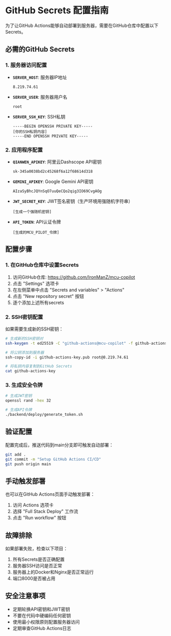 # GitHub Secrets 配置指南

为了让GitHub Actions能够自动部署到服务器，需要在GitHub仓库中配置以下Secrets。

## 必需的GitHub Secrets

### 1. 服务器访问配置
- **`SERVER_HOST`**: 服务器IP地址
  ```
  8.219.74.61
  ```

- **`SERVER_USER`**: 服务器用户名
  ```
  root
  ```

- **`SERVER_SSH_KEY`**: SSH私钥
  ```
  -----BEGIN OPENSSH PRIVATE KEY-----
  [你的SSH私钥内容]
  -----END OPENSSH PRIVATE KEY-----
  ```

### 2. 应用程序配置
- **`QIANWEN_APIKEY`**: 阿里云Dashscope API密钥
  ```
  sk-345a0038bd2c45268f6a12f68614d318
  ```

- **`GEMINI_APIKEY`**: Google Gemini API密钥
  ```
  AIzaSyBhcJQYnSqO7uuQeCQo2qig3IO69CvgAOg
  ```

- **`JWT_SECRET_KEY`**: JWT签名密钥（生产环境用强随机字符串）
  ```
  [生成一个强随机密钥]
  ```

- **`API_TOKEN`**: API认证令牌
  ```
  [生成的MCU_PILOT_令牌]
  ```

## 配置步骤

### 1. 在GitHub仓库中设置Secrets

1. 访问GitHub仓库: https://github.com/IronManZ/mcu-copilot
2. 点击 "Settings" 选项卡
3. 在左侧菜单中点击 "Secrets and variables" > "Actions"
4. 点击 "New repository secret" 按钮
5. 逐个添加上述所有secrets

### 2. SSH密钥配置

如果需要生成新的SSH密钥：
```bash
# 生成新的SSH密钥对
ssh-keygen -t ed25519 -C "github-actions@mcu-copilot" -f github-actions-key

# 将公钥添加到服务器
ssh-copy-id -i github-actions-key.pub root@8.219.74.61

# 将私钥内容复制到GitHub Secrets
cat github-actions-key
```

### 3. 生成安全令牌

```bash
# 生成JWT密钥
openssl rand -hex 32

# 生成API令牌
./backend/deploy/generate_token.sh
```

## 验证配置

配置完成后，推送代码到main分支即可触发自动部署：

```bash
git add .
git commit -m "Setup GitHub Actions CI/CD"
git push origin main
```

## 手动触发部署

也可以在GitHub Actions页面手动触发部署：
1. 访问 Actions 选项卡
2. 选择 "Full Stack Deploy" 工作流
3. 点击 "Run workflow" 按钮

## 故障排除

如果部署失败，检查以下项目：
1. 所有Secrets是否正确配置
2. 服务器SSH访问是否正常
3. 服务器上的Docker和Nginx是否正常运行
4. 端口8000是否被占用

## 安全注意事项

- 定期轮换API密钥和JWT密钥
- 不要在代码中硬编码任何密钥
- 使用最小权限原则配置服务器访问
- 定期审查GitHub Actions日志